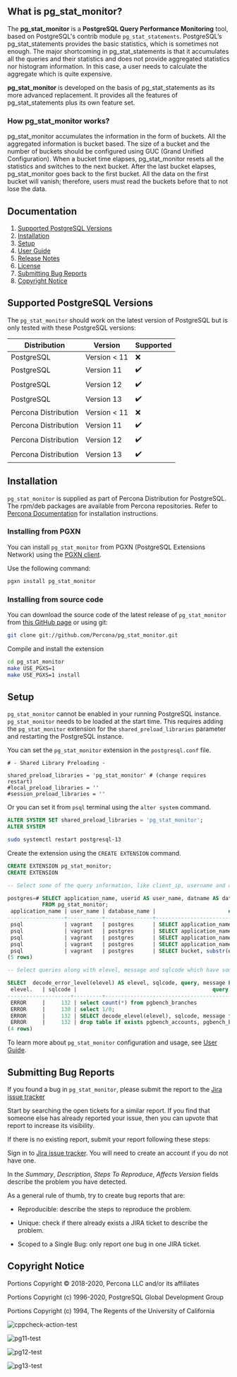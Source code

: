 ## What is pg_stat_monitor?
The **pg_stat_monitor** is a **PostgreSQL Query Performance Monitoring** tool, based on PostgreSQL's contrib module ``pg_stat_statements``. PostgreSQL’s pg_stat_statements provides the basic statistics, which is sometimes not enough. The major shortcoming in pg_stat_statements is that it accumulates all the queries and their statistics and does not provide aggregated statistics nor histogram information. In this case, a user needs to calculate the aggregate which is quite expensive. 

**pg_stat_monitor** is developed on the basis of pg_stat_statements as its more advanced replacement. It provides all the features of pg_stat_statements plus its own feature set.  

### How pg_stat_monitor works?

pg_stat_monitor accumulates the information in the form of buckets. All the aggregated information is bucket based. The size of a bucket and the number of buckets should be configured using GUC (Grand Unified Configuration). When a bucket time elapses, pg_stat_monitor resets all the statistics and switches to the next bucket. After the last bucket elapses, pg_stat_monitor goes back to the first bucket. All the data on the first bucket will vanish; therefore, users must read the buckets before that to not lose the data.

## Documentation
1. [Supported PostgreSQL Versions](#supported-postgresql-versions)
2. [Installation](#installation)
3. [Setup](#setup) 
4. [User Guide](https://github.com/percona/pg_stat_monitor/blob/master/docs/USER_GUIDE.md)
6. [Release Notes](https://github.com/percona/pg_stat_monitor/blob/master/docs/RELEASE_NOTES.md)
7. [License](https://github.com/percona/pg_stat_monitor/blob/master/LICENSE)
8. [Submitting Bug Reports](#submitting-bug-reports)
9. [Copyright Notice](#copyright-notice)

## Supported PostgreSQL Versions
The ``pg_stat_monitor`` should work on the latest version of PostgreSQL but is only tested with these PostgreSQL versions:

| Distribution            |  Version       | Supported          |
| ------------------------|----------------|--------------------|
| PostgreSQL              | Version < 11   | :x:                |
| PostgreSQL              | Version 11     | :heavy_check_mark: |
| PostgreSQL              | Version 12     | :heavy_check_mark: |
| PostgreSQL              | Version 13     | :heavy_check_mark: |
| Percona Distribution    | Version < 11   | :x:                |
| Percona Distribution    | Version 11     | :heavy_check_mark: |
| Percona Distribution    | Version 12     | :heavy_check_mark: |
| Percona Distribution    | Version 13     | :heavy_check_mark: |

## Installation
``pg_stat_monitor`` is supplied as part of Percona Distribution for PostgreSQL. The rpm/deb packages are available from Percona repositories. Refer to [Percona Documentation](https://www.percona.com/doc/postgresql/LATEST/installing.html) for installation instructions. 

### Installing from PGXN

You can install ``pg_stat_monitor`` from PGXN (PostgreSQL Extensions Network) using the [PGXN client](https://pgxn.github.io/pgxnclient/). 


Use the following command:

```sh
pgxn install pg_stat_monitor
```

### Installing from source code

You can download the source code of the latest release of ``pg_stat_monitor``  from [this GitHub page](https://github.com/Percona/pg_stat_monitor/releases) or using git:
```sh
git clone git://github.com/Percona/pg_stat_monitor.git
```

Compile and install the extension
```sh
cd pg_stat_monitor
make USE_PGXS=1
make USE_PGXS=1 install
```

## Setup
``pg_stat_monitor`` cannot be enabled in your running PostgreSQL instance. ``pg_stat_monitor`` needs to be loaded at the start time. This requires adding the  ``pg_stat_monitor`` extension for the ``shared_preload_libraries`` parameter and restarting the PostgreSQL instance.

You can set the  ``pg_stat_monitor`` extension in the ``postgresql.conf`` file.

```
# - Shared Library Preloading -

shared_preload_libraries = 'pg_stat_monitor' # (change requires restart)
#local_preload_libraries = ''
#session_preload_libraries = ''
```

Or you can set it from `psql` terminal using the ``alter system`` command.

```sql
ALTER SYSTEM SET shared_preload_libraries = 'pg_stat_monitor';
ALTER SYSTEM
```

```sh
sudo systemctl restart postgresql-13
```


Create the extension using the ``CREATE EXTENSION`` command.
```sql
CREATE EXTENSION pg_stat_monitor;
CREATE EXTENSION
```

```sql
-- Select some of the query information, like client_ip, username and application_name etc.

postgres=# SELECT application_name, userid AS user_name, datname AS database_name, substr(query,0, 50) AS query, calls, client_ip 
           FROM pg_stat_monitor;
 application_name | user_name | database_name |                       query                       | calls | client_ip 
------------------+-----------+---------------+---------------------------------------------------+-------+-----------
 psql             | vagrant   | postgres      | SELECT application_name, userid::regrole AS user_ |     1 | 127.0.0.1
 psql             | vagrant   | postgres      | SELECT application_name, userid AS user_name, dat |     3 | 127.0.0.1
 psql             | vagrant   | postgres      | SELECT application_name, userid AS user_name, dat |     1 | 127.0.0.1
 psql             | vagrant   | postgres      | SELECT application_name, userid AS user_name, dat |     8 | 127.0.0.1
 psql             | vagrant   | postgres      | SELECT bucket, substr(query,$1, $2) AS query, cmd |     1 | 127.0.0.1
(5 rows)


```

```sql
-- Select queries along with elevel, message and sqlcode which have some errors.

SELECT  decode_error_level(elevel) AS elevel, sqlcode, query, message FROM pg_stat_monitor WHERE elevel != 0;
 elevel.   | sqlcode |                                           query                                           |                    message                     
--------------------+---------+-------------------------------------------------------------------------------------------+------------------------------------------------
 ERROR     |     132 | select count(*) from pgbench_branches                                                     | permission denied for table pgbench_branches
 ERROR     |     130 | select 1/0;                                                                               | division by zero
 ERROR     |     132 | SELECT decode_elevel(elevel), sqlcode, message from pg_stat_monitor where elevel != 0;    | function decode_elevel(integer) does not exist
 ERROR     |     132 | drop table if exists pgbench_accounts, pgbench_branches, pgbench_history, pgbench_tellers | must be owner of table pgbench_accounts
(4 rows)

```

To learn more about ``pg_stat_monitor`` configuration and usage, see [User Guide](https://github.com/percona/pg_stat_monitor/blob/master/docs/USER_GUIDE.md).

## Submitting Bug Reports

If you found a bug in ``pg_stat_monitor``, please submit the report to the [Jira issue tracker](https://jira.percona.com/projects/PG/issues)

Start by searching the open tickets for a similar report. If you find that someone else has already reported your issue, then you can upvote that report to increase its visibility.

If there is no existing report, submit your report following these steps:

Sign in to [Jira issue tracker](https://jira.percona.com/projects/PG/issues). You will need to create an account if you do not have one.

In the *Summary*, *Description*, *Steps To Reproduce*, *Affects Version* fields describe the problem you have detected. 

As a general rule of thumb, try to create bug reports that are:

- Reproducible: describe the steps to reproduce the problem.

- Unique: check if there already exists a JIRA ticket to describe the problem.

- Scoped to a Single Bug: only report one bug in one JIRA ticket.


## Copyright Notice

Portions Copyright © 2018-2020, Percona LLC and/or its affiliates

Portions Copyright (c) 1996-2020, PostgreSQL Global Development Group

Portions Copyright (c) 1994, The Regents of the University of California

![cppcheck-action-test](https://github.com/percona/pg_stat_monitor/workflows/cppcheck-action-test/badge.svg)

![pg11-test](https://github.com/percona/pg_stat_monitor/workflows/pg11-test/badge.svg)

![pg12-test](https://github.com/percona/pg_stat_monitor/workflows/pg12-test/badge.svg)

![pg13-test](https://github.com/percona/pg_stat_monitor/workflows/pg13-test/badge.svg)
